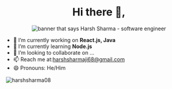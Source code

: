 <h1 align="center">Hi there 👋,</h1>
<p align="center">
<img src="https://miro.medium.com/max/1360/1*IRGHmiGsa16stedQvIaZfw.gif" alt="banner that says Harsh Sharma - software engineer">
<p>
  
- 🔭 I’m currently working on **React.js, Java**
- 🌱 I’m currently learning **Node.js**
- 👯 I’m looking to collaborate on ...
- 📫 Reach me at:harshsharmaji68@gmail.com
- 😄 Pronouns: He/Him


<p>&nbsp;<img align="center" src="https://github-readme-stats.vercel.app/api?username=harshsharma08&show_icons=true&locale=en" alt="harshsharma08" /></p>
